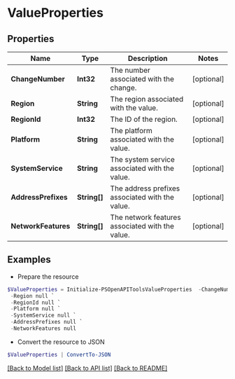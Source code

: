 # ValueProperties
## Properties

Name | Type | Description | Notes
------------ | ------------- | ------------- | -------------
**ChangeNumber** | **Int32** | The number associated with the change. | [optional] 
**Region** | **String** | The region associated with the value. | [optional] 
**RegionId** | **Int32** | The ID of the region. | [optional] 
**Platform** | **String** | The platform associated with the value. | [optional] 
**SystemService** | **String** | The system service associated with the value. | [optional] 
**AddressPrefixes** | **String[]** | The address prefixes associated with the value. | [optional] 
**NetworkFeatures** | **String[]** | The network features associated with the value. | [optional] 

## Examples

- Prepare the resource
```powershell
$ValueProperties = Initialize-PSOpenAPIToolsValueProperties  -ChangeNumber null `
 -Region null `
 -RegionId null `
 -Platform null `
 -SystemService null `
 -AddressPrefixes null `
 -NetworkFeatures null
```

- Convert the resource to JSON
```powershell
$ValueProperties | ConvertTo-JSON
```

[[Back to Model list]](../README.md#documentation-for-models) [[Back to API list]](../README.md#documentation-for-api-endpoints) [[Back to README]](../README.md)

